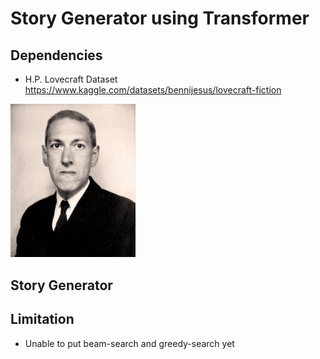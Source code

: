 # Story Generator using Transformer


## Dependencies 
- H.P. Lovecraft Dataset https://www.kaggle.com/datasets/bennijesus/lovecraft-fiction
<img src = "./figures/01 - HPLovecraft.jpg" width=200>

## Story Generator


## Limitation
- Unable to put beam-search and greedy-search yet